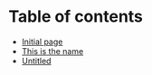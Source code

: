 # Table of contents

* [Initial page](README.md)
* [This is the name](this-is-the-name.md)
* [Untitled](untitled.md)

